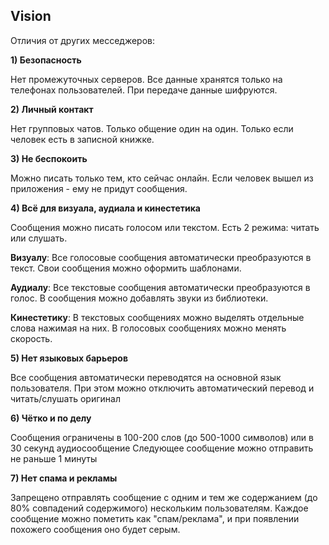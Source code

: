 ## Vision
Отличия от других месседжеров:

**1) Безопасность**

Нет промежуточных серверов. Все данные хранятся только на телефонах пользователей. При передаче данные шифруются.

**2) Личный контакт**

Нет групповых чатов. Только общение один на один. Только если человек есть в записной книжке.

**3) Не беспокоить**

Можно писать только тем, кто сейчас онлайн. Если человек вышел из приложения - ему не придут сообщения.

**4) Всё для визуала, аудиала и кинестетика**

Сообщения можно писать голосом или текстом. Есть 2 режима: читать или слушать.

**Визуалу**: Все голосовые сообщения автоматически преобразуются в текст. Свои сообщения можно оформить шаблонами.

**Аудиалу**: Все текстовые сообщения автоматически преобразуются в голос. В сообщения можно добавлять звуки из библиотеки.

**Кинестетику**: В текстовых сообщениях можно выделять отдельные слова нажимая на них. В голосовых сообщениях можно менять скорость.

**5) Нет языковых барьеров**

Все сообщения автоматически переводятся на основной язык пользователя.
При этом можно отключить автоматический перевод и читать/слушать оригинал

**6) Чётко и по делу**

Сообщения ограничены в 100-200 слов (до 500-1000 символов) или в 30 секунд аудиосообщение
Следующее сообщение можно отправить не раньше 1 минуты

**7) Нет спама и рекламы**

Запрещено отправлять сообщение с одним и тем же содержанием (до 80% совпадений содержимого) нескольким пользователям.
Каждое сообщение можно пометить как "спам/реклама", и при появлении похожего сообщения оно будет серым.
